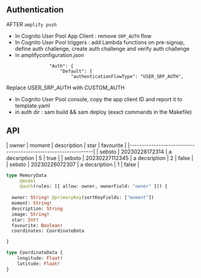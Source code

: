 ## Authentication 

AFTER `amplify push`

- In Cognito User Pool App Client : remove `SRP_AUTH` flow 
- In Cognito User Pool triggers : add Lambda functions on pre-signup, define auth challenge, create auth challenge and verify auth challenge 
- in amplifyconfiguration.json 
```
                "Auth": {
                    "Default": {
                        "authenticationFlowType": "USER_SRP_AUTH",
```                        
Replace USER_SRP_AUTH with CUSTOM_AUTH
- In Cognito User Pool console, copy the app client ID and report it to template.yaml
- in auth dir : sam build && sam deploy (exact commands in the Makefile)
 

## API 

|  owner  |  moment        |  description  | star  |  favourite |
|---------------------------------------------------------------|
|  sebsto | 20230228172314 | a decsription |  5    |  true      |
|  sebsto | 20230227112345 | a decsription |  2    |  false     |
|  sebsto | 20230226072307 | a decsription |  1    |  false     |


```graphql
type MemoryData 
     @model
     @auth(rules: [{ allow: owner, ownerField: "owner" }]) {
     
  owner: String! @primaryKey(sortKeyFields: ["moment"])
  moment: String!
  description: String
  image: String!
  star: Int!
  favourite: Boolean!
  coordinates: CoordinateData

}

type CoordinateData {
    longitude: Float!
    latitude: Float!
}
```

